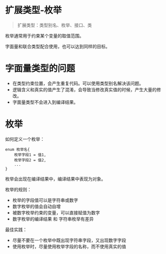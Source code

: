 # 扩展类型-枚举

> 扩展类型：类型别名、枚举、接口、类

枚举通常用于约束某个变量的取值范围。

字面量和联合类型配合使用，也可以达到同样的目标。

# 字面量类型的问题

- 在类型约束位置，会产生重复代码。可以使用类型别名解决该问题。
- 逻辑含义和真实的值产生了混淆，会导致当修改真实值的时候，产生大量的修改。
- 字面量类型不会进入到编译结果。

# 枚举

如何定义一个枚举：

```
enum 枚举名{
    枚举字段1 = 值1,
    枚举字段2 = 值2,
    ...
}
```

枚举会出现在编译结果中，编译结果中表现为对象。

枚举的规则：

- 枚举的字段值可以是字符串或数字
- 数字枚举的值会自动自增
- 被数字枚举约束的变量，可以直接赋值为数字
- 数字枚举的编译结果 和 字符串枚举有差异

最佳实践：

- 尽量不要在一个枚举中既出现字符串字段，又出现数字字段
- 使用枚举时，尽量使用枚举字段的名称，而不使用真实的值